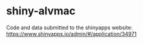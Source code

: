 # shiny-alvmac
Code and data submitted to the shinyapps website: https://www.shinyapps.io/admin/#/application/34971
